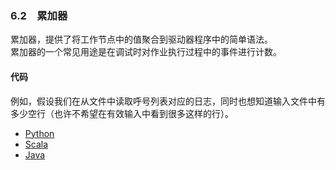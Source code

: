 ### 6.2　累加器 ###
累加器，提供了将工作节点中的值聚合到驱动器程序中的简单语法。  
累加器的一个常见用途是在调试时对作业执行过程中的事件进行计数。  

#### 代码 ####
例如，假设我们在从文件中读取呼号列表对应的日志，同时也想知道输入文件中有多少空行（也许不希望在有效输入中看到很多这样的行）。
-   [Python](P2Accumulators.py)
-   [Scala](S2Accumulators.scala)
-   [Java](J2Accumulators.java)
